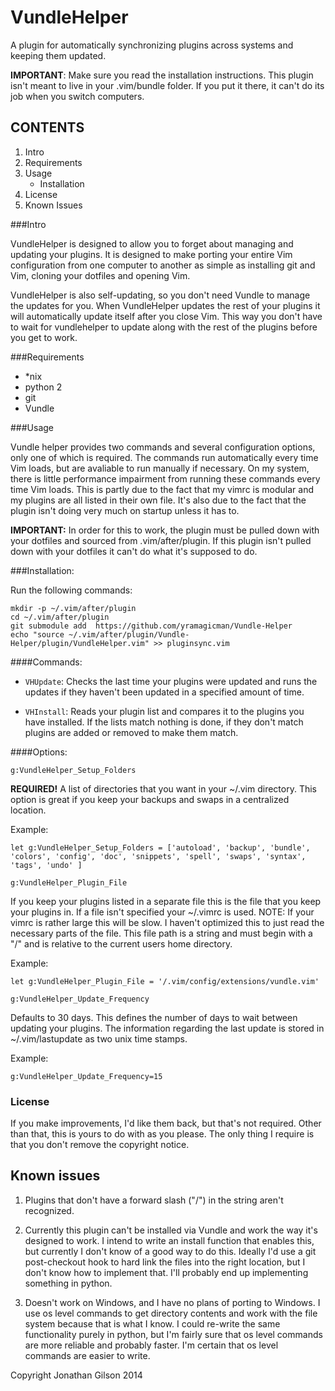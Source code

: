 # VundleHelper
A plugin for automatically synchronizing plugins across systems and keeping them updated.

**IMPORTANT**: Make sure you read the installation instructions. This plugin isn't meant to live in your .vim/bundle folder. If you put it there, it can't do its job when you switch computers.

## CONTENTS

1. Intro
2. Requirements
3. Usage
    - Installation
4. License
5. Known Issues

###Intro

VundleHelper is designed to allow you to forget about managing and updating your plugins. It is designed to make porting your entire Vim configuration from one computer to another as simple as installing git and Vim, cloning your dotfiles and opening Vim.

VundleHelper is also self-updating, so you don't need Vundle to manage the updates for you. When VundleHelper updates the rest of your plugins it will automatically update itself after you close Vim. This way you don't have to wait for vundlehelper to update along with the rest of the plugins before you get to work.

###Requirements

- *nix
- python 2
- git
- Vundle

###Usage

Vundle helper provides two commands and several configuration options, only one of which is required. The commands run automatically every time Vim loads, but are avaliable to run manually if necessary. On my system, there is little performance impairment from running these commands every time Vim loads. This is partly due to the fact that my vimrc is modular and my plugins are all listed in their own file. It's also due to the fact that the plugin isn't doing very much on startup unless it has to.

**IMPORTANT:**
In order for this to work, the plugin must be pulled down with your dotfiles and sourced from .vim/after/plugin. If this plugin isn't pulled down with your dotfiles it can't do what it's supposed to do.

###Installation:

Run the following commands:

    mkdir -p ~/.vim/after/plugin
    cd ~/.vim/after/plugin
    git submodule add  https://github.com/yramagicman/Vundle-Helper
    echo "source ~/.vim/after/plugin/Vundle-Helper/plugin/VundleHelper.vim" >> pluginsync.vim

####Commands:

- `VHUpdate`: Checks the last time your plugins were updated and runs the updates if they haven't been updated in a specified amount of time.

- `VHInstall`: Reads your plugin list and compares it to the plugins you have installed. If the lists match nothing is done, if they don't match plugins are added or removed to make them match.

####Options:

`g:VundleHelper_Setup_Folders`

**REQUIRED!** A list of directories that you want in your ~/.vim directory.  This option is great if you keep your backups and swaps in a centralized location.

Example:

`let g:VundleHelper_Setup_Folders = ['autoload', 'backup', 'bundle', 'colors', 'config', 'doc', 'snippets', 'spell', 'swaps', 'syntax', 'tags', 'undo' ]`

`g:VundleHelper_Plugin_File`

If you keep your plugins listed in a separate file this is the file that you keep your plugins in. If a file isn't specified your ~/.vimrc is used.  NOTE: If your vimrc is rather large this will be slow. I haven't optimized this to just read the necessary parts of the file. This file path is a string and must begin with a "/" and is relative to the current users home directory.

Example:

`let g:VundleHelper_Plugin_File = '/.vim/config/extensions/vundle.vim'`

`g:VundleHelper_Update_Frequency`

Defaults to 30 days. This defines the number of days to wait between updating your plugins. The information regarding the last update is stored in ~/.vim/lastupdate as two unix time stamps.

Example:

`g:VundleHelper_Update_Frequency=15`

### License

If you make improvements, I'd like them back, but that's not required. Other than that, this is yours to do with as you please. The only thing I require is that you don't remove the copyright notice.

## Known issues

1. Plugins that don't have a forward slash ("/") in the string aren't recognized.

2. Currently this plugin can't be installed via Vundle and work the way it's designed to work. I intend to write an install function that enables this, but currently I don't know of a good way to do this. Ideally I'd use a git post-checkout hook to hard link the files into the right location, but I don't know how to implement that. I'll probably end up implementing something in python.

3. Doesn't work on Windows, and I have no plans of porting to Windows. I use os level commands to get directory contents and work with the file system because that is what I know. I could re-write the same functionality purely in python, but I'm fairly sure that os level commands are more reliable and probably faster. I'm certain that os level commands are easier to write.

Copyright Jonathan Gilson 2014